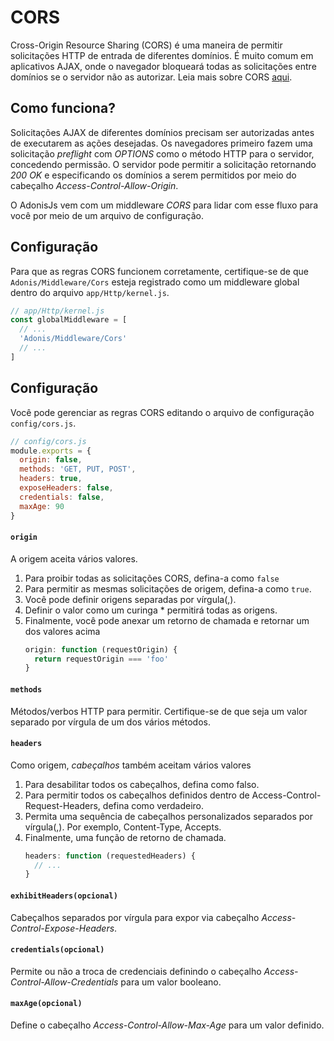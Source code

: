 # CORS

Cross-Origin Resource Sharing (CORS) é uma maneira de permitir solicitações HTTP de entrada de diferentes domínios. É muito comum em aplicativos AJAX, onde o navegador bloqueará todas as solicitações entre domínios se o servidor não as autorizar. Leia mais sobre CORS [aqui](https://developer.mozilla.org/en-US/docs/Web/HTTP/Access_control_CORS).

## Como funciona?
Solicitações AJAX de diferentes domínios precisam ser autorizadas antes de executarem as ações desejadas. Os navegadores primeiro fazem uma solicitação *preflight* com *OPTIONS* como o método HTTP para o servidor, concedendo permissão. O servidor pode permitir a solicitação retornando *200 OK* e especificando os domínios a serem permitidos por meio do cabeçalho *Access-Control-Allow-Origin*.

O AdonisJs vem com um middleware *CORS* para lidar com esse fluxo para você por meio de um arquivo de configuração.

## Configuração
Para que as regras CORS funcionem corretamente, certifique-se de que `Adonis/Middleware/Cors` esteja registrado como um middleware global dentro do arquivo `app/Http/kernel.js`.

```js
// app/Http/kernel.js
const globalMiddleware = [
  // ...
  'Adonis/Middleware/Cors'
  // ...
]
```

## Configuração
Você pode gerenciar as regras CORS editando o arquivo de configuração `config/cors.js`.

```js
// config/cors.js
module.exports = {
  origin: false,
  methods: 'GET, PUT, POST',
  headers: true,
  exposeHeaders: false,
  credentials: false,
  maxAge: 90
}
```

#### `origin`
A origem aceita vários valores.

1. Para proibir todas as solicitações CORS, defina-a como `false`
2. Para permitir as mesmas solicitações de origem, defina-a como `true`.
3. Você pode definir origens separadas por vírgula(,).
4. Definir o valor como um curinga * permitirá todas as origens.
5. Finalmente, você pode anexar um retorno de chamada e retornar um dos valores acima
    ```js
    origin: function (requestOrigin) {
      return requestOrigin === 'foo'
    }
    ```

#### `methods`
Métodos/verbos HTTP para permitir. Certifique-se de que seja um valor separado por vírgula de um dos vários métodos.

#### `headers`
Como origem, *cabeçalhos* também aceitam vários valores

1. Para desabilitar todos os cabeçalhos, defina como falso.
2. Para permitir todos os cabeçalhos definidos dentro de Access-Control-Request-Headers, defina como verdadeiro.
3. Permita uma sequência de cabeçalhos personalizados separados por vírgula(,). Por exemplo, Content-Type, Accepts.
4. Finalmente, uma função de retorno de chamada.
    ```js
    headers: function (requestedHeaders) {
      // ...
    }
    ```

#### `exhibitHeaders(opcional)`
Cabeçalhos separados por vírgula para expor via cabeçalho *Access-Control-Expose-Headers*.

#### `credentials(opcional)`
Permite ou não a troca de credenciais definindo o cabeçalho *Access-Control-Allow-Credentials* para um valor booleano.

#### `maxAge(opcional)`
Define o cabeçalho *Access-Control-Allow-Max-Age* para um valor definido.
